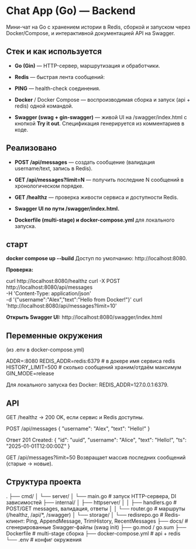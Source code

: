 # Chat App (Go) — Backend
Мини-чат на Go с хранением истории в Redis, сборкой и запуском через Docker/Compose, и интерактивной документацией API на Swagger.

## **Стек и как используется**
- **Go (Gin)** — HTTP-сервер, маршрутизация и обработчики.

- **Redis** — быстрая лента сообщений:

- **PING** — health-check соединения.

- **Docker** / Docker Compose — воспроизводимая сборка и запуск (api + redis) одной командой.

- **Swagger (swag + gin-swagger)** — живой UI на /swagger/index.html с кнопкой **Try it out**. Спецификация генерируется из комментариев в коде.

## **Реализовано**

- **POST /api/messages** — создать сообщение (валидация username/text, запись в Redis).

- **GET /api/messages?limit=N** — получить последние N сообщений в хронологическом порядке.

- **GET /healthz** — проверка живости сервиса и доступности Redis.

- **Swagger UI по пути /swagger/index.html.**

- **Dockerfile (multi-stage) и docker-compose.yml** для локального запуска.

## **старт**
**docker compose up --build**
Доступ по умолчанию: http://localhost:8080.

**Проверка:**

curl http://localhost:8080/healthz
curl -X POST http://localhost:8080/api/messages \
  -H 'Content-Type: application/json' \
  -d '{"username":"Alex","text":"Hello from Docker!"}'
curl 'http://localhost:8080/api/messages?limit=10'

**Открыть Swagger UI:**
http://localhost:8080/swagger/index.html

## **Переменные окружения**
(из .env в docker-compose.yml)

ADDR=:8080
REDIS_ADDR=redis:6379     # в докере имя сервиса redis
HISTORY_LIMIT=500         # сколько сообщений храним/отдаём максимум
GIN_MODE=release

Для локального запуска без Docker: REDIS_ADDR=127.0.0.1:6379.

## **API** 

GET /healthz → 200 OK, если сервис и Redis доступны.

POST /api/messages
{ "username": "Alex", "text": "Hello!" }

Ответ 201 Created:
{
  "id": "uuid",
  "username": "Alice",
  "text": "Hello!",
  "ts": "2025-01-01T12:00:00Z"
}

GET /api/messages?limit=50
Возвращает массив последних сообщений (старые → новые).

## **Структура проекта**
.
├── cmd/
│   └── server/
│       └── main.go           # запуск HTTP-сервера, DI зависимостей
├── internal/
│   ├── httpserver/
│   │   ├── handlers.go       # POST/GET messages, валидация, ответы
│   │   └── router.go         # маршруты (/healthz, /api/*, /swagger)
│   └── storage/
│       └── redisrepo.go      # Redis-клиент: Ping, AppendMessage, TrimHistory, RecentMessages
├── docs/                     # сгенерированные Swagger-файлы (swag init)
├── go.mod / go.sum
├── Dockerfile                # multi-stage сборка
├── docker-compose.yml        # api + redis
└── .env                      # конфиг окружения
